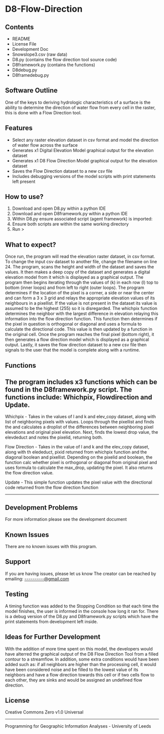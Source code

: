 # D8-Flow-Direction

Contents
-------------------
- README
- License File
- Development Doc
- Snowslope3.csv (raw data)
- D8.py (contains the flow direction tool source code)
- D8framework.py (contains the functions)
- D8debug.py
- D8framedebug.py

Software Outline
--------------------
One of the keys to deriving hydrologic characteristics of a surface is the ability to determine the direction of water flow from every cell in the raster, this is done with a Flow Direction tool.

Features
--------------------
- Select any raster elevation dataset in csv format and model the direction of water flow across the surface
- Generates x1 Digital Elevation Model graphical output for the elevation dataset 
- Generates x1 D8 Flow Direction Model graphical output for the elevation dataset
- Saves the Flow Direction dataset to a new csv file
- Includes debugging versions of the model scripts with print statements left present

How to use?
-------------------
1) Download and open D8.py within a python IDE
2) Download and open D8framework.py within a python IDE
3) Within D8.py ensure associated script (agent framework) is imported:
4) Ensure both scripts are within the same working directory
5) Run >

What to expect?
---------------------
Once run, the program will read the elevation raster dataset, in csv format. To change the input csv dataset to another file, change the filename on line 24. The program, scans the height and width of the dataset and saves the values. It then makes a deep copy of the dataset and generates a digital elevation model from it which is displayed as a graphical output. The program then begins iterating through the values of (k) in each row (l) top to bottom (inner loops) and from left to right (outer loops). The program determines if the location of the pixel is a corner, a side or near the center and can form a 3 x 3 grid and relays the appropriate elevation values of its neighbours in a pixellist. If the value is not present in the dataset its value is assumed to be the highest (255) so it is disregarded. The whichpix function determines the neighbor with the largest difference in elevation relaying this information into the flow direction function. This function then determines if the pixel in question is orthogonal or diagonal and uses a formula to calculate the directional code. This value is then updated by a function in the original cell. Once the program reaches the final pixel (bottom right), it then generates a flow direction model which is displayed as a graphical output. Lastly, it saves the flow direction dataset to a new csv file then signals to the user that the model is complete along with a runtime.

Functions
--------------------
The program includes x3 functions which can be found in the D8framework.py script. The functions include: Whichpix, Flowdirection and Update.
--------------------------------------------------------------------------------------------------------------------------------------------------------------------------
Whichpix -        Takes in the values of l and k and elev_copy dataset, along with list of neighboring pixels with values. Loops through the pixellist and finds the and                         calculates a droplist of the differences between neighboring pixel elevations and original pixel elevation. Next, finds the lowest drop value, the                             elevdeduct and notes the pixelid, returning both.

Flow Direction - Takes in the value of l and k and the elev_copy dataset, along with th elededuct, pixid returned from whichpix function and the diagonal boolean and                           pixellist. Depending on the pixelid and boolean, the function calc whether pixel is orthogonal or diagonal from original pixel and uses formula to calculate                   the max_drop, updating the pixel. It also returns the flow direction value.

Update -          This simple function updates the pixel value with the directional code returned from the flow direction function

----------------------------------------------------------------------------------------------------------------------------------------------------------------------------

Development Problems
---------------------
For more information please see the development document

Known Issues
---------------------
There are no known issues with this program.

Support
---------------------
If you are having issues, please let us know
The creator can be reached by emailing: ----------@gmail.com

Testing
---------------------
A timing function was added to the Stopping Condition so that each time the model finishes, the user is informed in the console how long it ran for. There is a debug version of the D8.py and D8framework.py scripts which have the print statements from development left inside.

Ideas for Further Development
-----------------------------
With the addition of more time spent on this model, the developers would have alterred the graphical output of the D8 Flow Direction Tool from a filled contour to a streamflow. In addition, some extra conditions would have been added such as: if all neighbors are higher than the processing cell, it would have been considered noise and be filled to the lowest value of its neighbors and have a flow direction towards this cell or if two cells flow to each other, they are sinks and would be assigned an undefined flow direction.

License
---------------------
Creative Commons Zero v1.0 Universal

---------------------------------------------------------------------
Programming for Geographic Information Analyses - University of Leeds
